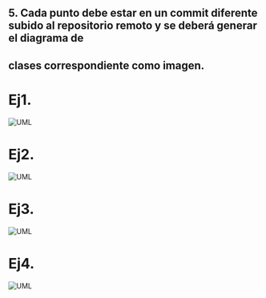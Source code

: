 ## 5. Cada punto debe estar en un commit diferente subido al repositorio remoto y se deberá generar el diagrama de
## clases correspondiente como imagen.

# Ej1.
![UML](Diagrama%20UML-Ejercicio1.jpg)
# Ej2.
![UML](Diagrama%20UML-Ej2.jpg)

# Ej3.
![UML](Diagrama%20UML-Ej3.jpg)

# Ej4.
![UML](Diagrama%20UML-Ej4.jpg)
